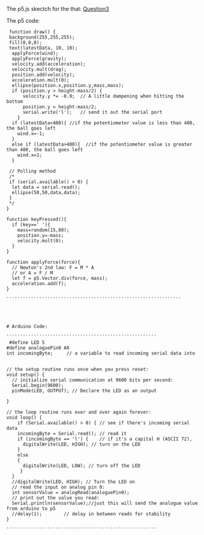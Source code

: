 
 
 
 
 The p5.js skectch for the that: [Question3](https://editor.p5js.org/maishahoq/sketches/d3b3mAFjY)

 The p5 code:
`````````````````````````````````````````````````````````````````
 function draw() {
 background(255,255,255);
 fill(0,0,0);
 text(latestData, 10, 10);
  applyForce(wind);
  applyForce(gravity);
  velocity.add(acceleration);
  velocity.mult(drag);
  position.add(velocity);
  acceleration.mult(0);
  ellipse(position.x,position.y,mass,mass);
  if (position.y > height-mass/2) {
      velocity.y *= -0.9;  // A little dampening when hitting the bottom
      position.y = height-mass/2;
      serial.write('l');   // send it out the serial port
    }
  if (latestData<400){ //if the potentiometer value is less than 400, the ball goes left
    wind.x=-1;
  }
  else if (latestData>400){  //if the potentiometer value is greater than 400, the ball goes left
    wind.x=1;
  }

 // Polling method
 /*
 if (serial.available() > 0) {
  let data = serial.read();
  ellipse(50,50,data,data);
 }
 */
}

function keyPressed(){
  if (key==' '){
    mass=random(15,80);
    position.y=-mass;
    velocity.mult(0);
  }
}

function applyForce(force){
  // Newton's 2nd law: F = M * A
  // or A = F / M
  let f = p5.Vector.div(force, mass);
  acceleration.add(f);
}

````````````````````````````````````````````````````````````````
 
 
 
 
# Arduino Code:

```````````````````````````````````````````````````````
 #define LED 5
#define analoguePin0 A0
int incomingByte;     // a variable to read incoming serial data into


// the setup routine runs once when you press reset:
void setup() {
  // initialize serial communication at 9600 bits per second:
  Serial.begin(9600);
  pinMode(LED, OUTPUT); // Declare the LED as an output

}

// the loop routine runs over and over again forever:
void loop() {
    if (Serial.available() > 0) { // see if there's incoming serial data
    incomingByte = Serial.read(); // read it
    if (incomingByte == 'l') {    // if it's a capital H (ASCII 72),
      digitalWrite(LED, HIGH); // turn on the LED
    }
    else
    {
      digitalWrite(LED, LOW); // turn off the LED
     }
  }
  //digitalWrite(LED, HIGH); // Turn the LED on
  // read the input on analog pin 0:
  int sensorValue = analogRead(analoguePin0);
  // print out the value you read:
  Serial.println(sensorValue);//just this will send the analogue value from arduino to p5
  //delay(1);        // delay in between reads for stability
}

```````````````````````````````````````````````````````

